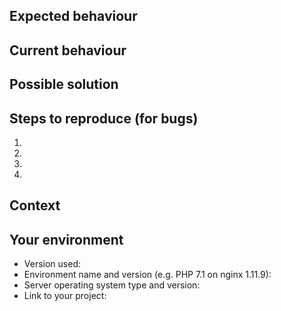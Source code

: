 <!--- Provide a general summary of the issue in the Title above -->

## Expected behaviour
<!--- If you're describing a bug, tell us what should happen -->
<!--- If you're suggesting a change/improvement, tell us how it should work -->

## Current behaviour
<!--- If describing a bug, tell us what happens instead of the expected behaviour -->
<!--- If suggesting a change/improvement, explain the difference from current behaviour -->

## Possible solution
<!--- Not obligatory, but suggest a fix/reason for the bug, -->
<!--- or ideas how to implement the addition or change -->

## Steps to reproduce (for bugs)
<!--- Provide a link to a live example, or an unambiguous set of steps to -->
<!--- reproduce this bug. Include code to reproduce, if relevant -->
1.
2.
3.
4.

## Context
<!--- How has this issue affected you? What are you trying to accomplish? -->
<!--- Providing context helps us come up with a solution that is most useful in the real world -->

## Your environment
<!--- Include as many relevant details about the environment you experienced the bug in -->
* Version used:
* Environment name and version (e.g. PHP 7.1 on nginx 1.11.9):
* Server operating system type and version:
* Link to your project:
